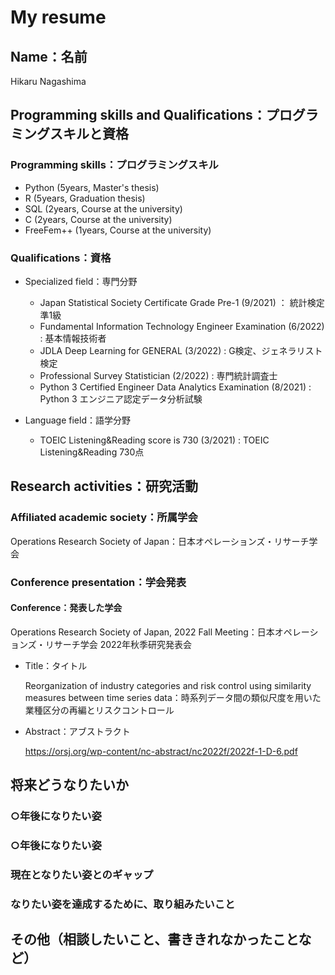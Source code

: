 # My resume

## Name：名前
Hikaru Nagashima

## Programming skills and Qualifications：プログラミングスキルと資格
### Programming skills：プログラミングスキル
- Python (5years, Master's thesis)
- R (5years, Graduation thesis)
- SQL (2years, Course at the university)
- C (2years, Course at the university)
- FreeFem++ (1years, Course at the university)

### Qualifications：資格
- Specialized field：専門分野
  - Japan Statistical Society Certificate Grade Pre-1 (9/2021) ： 統計検定準1級
  - Fundamental Information Technology Engineer Examination (6/2022) : 基本情報技術者
  - JDLA Deep Learning for GENERAL (3/2022) : G検定、ジェネラリスト検定
  - Professional Survey Statistician (2/2022) : 専門統計調査士
  - Python 3 Certified Engineer Data Analytics Examination (8/2021) : Python 3 エンジニア認定データ分析試験
 
- Language field：語学分野
  - TOEIC Listening&Reading score is 730 (3/2021) : TOEIC Listening&Reading 730点

## Research activities：研究活動
### Affiliated academic society：所属学会
Operations Research Society of Japan：日本オペレーションズ・リサーチ学会

### Conference presentation：学会発表
#### Conference：発表した学会
Operations Research Society of Japan, 2022 Fall Meeting：日本オペレーションズ・リサーチ学会 2022年秋季研究発表会

  - Title：タイトル

    Reorganization of industry categories and risk control using similarity measures between time series data：時系列データ間の類似尺度を用いた業種区分の再編とリスクコントロール

  - Abstract：アブストラクト

    https://orsj.org/wp-content/nc-abstract/nc2022f/2022f-1-D-6.pdf

## 将来どうなりたいか
### ○年後になりたい姿
### ○年後になりたい姿

### 現在となりたい姿とのギャップ
### なりたい姿を達成するために、取り組みたいこと

## その他（相談したいこと、書ききれなかったことなど）

